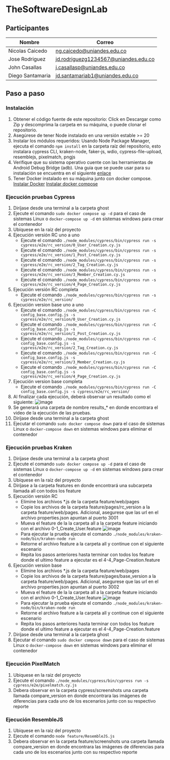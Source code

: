 # TheSoftwareDesignLab

## Participantes
Nombre | Correo
-------|--------
Nicolas Caicedo | ng.caicedo@uniandes.edu.co
Jose Rodriguez | jd.rodriguezg1234567@uniandes.edu.co
John Casallas | j.casallasp@uniandes.edu.co
Diego Santamaria | jd.santamariab1@uniandes.edu.co

## Paso a paso
### Instalación

  1. Obtener el código fuente de este repositorio: Click en Descargar como Zip y descomprima la carpeta en su máquina, o puede clonar el repositorio.
  2. Asegúrese de tener Node instalado en una versión estable >= 20
  3. Instalar los módulos requeridos: Usando Node Package Manager, ejecuta el comando `npm install` en la carpeta raíz del repositorio, esto instalara cypress CLI, kraken-node, faker-js, wdio, cypress-file-upload, resemblejs, pixelmatch, pngjs
  4. Verifique que su sistema operativo cuente con las herramientas de Android Debug Bridge (adb). Una guia que se puede usar para su instalación se encuentra en el siguiente [enlace](https://www.xda-developers.com/install-adb-windows-macos-linux/)
  5. Tener Docker instalado en su máquina junto con docker compose. [Instalar Docker](https://docs.docker.com/engine/install/) [Instalar docker compose](https://docs.docker.com/compose/install/)


### Ejecución pruebas Cypress
  1. Diríjase desde una terminal a la carpeta ghost
  2. Ejecute el comando `sudo docker compose up -d` para el caso de sistemas Linux o `docker-compose up -d` en sistemas windows para crear el contenedor
  3. Ubíquese en la raíz del proyecto
  4. Ejecución versión RC uno a uno
      * Ejecute el comando `./node_modules/cypress/bin/cypress run -s cypress/e2e/rc_version/0_User_Creation.cy.js`
      * Ejecute el comando `./node_modules/cypress/bin/cypress run -s cypress/e2e/rc_version/1_Post_Creation.cy.js`
      * Ejecute el comando `./node_modules/cypress/bin/cypress run -s cypress/e2e/rc_version/2_Tag_Creation.cy.js`
      * Ejecute el comando `./node_modules/cypress/bin/cypress run -s cypress/e2e/rc_version/3_Member_Creation.cy.js`
      * Ejecute el comando `./node_modules/cypress/bin/cypress run -s cypress/e2e/rc_version/4_Page_Creation.cy.js`
  5. Ejecución versión RC completa
      * Ejecute el comando `./node_modules/cypress/bin/cypress run -s cypress/e2e/rc_version/`
  6. Ejecución version base uno a uno
      * Ejecute el comando `./node_modules/cypress/bin/cypress run -C config_base.config.js -s cypress/e2e/rc_version/0_User_Creation.cy.js`
      * Ejecute el comando `./node_modules/cypress/bin/cypress run -C config_base.config.js -s cypress/e2e/rc_version/1_Post_Creation.cy.js`
      * Ejecute el comando `./node_modules/cypress/bin/cypress run -C config_base.config.js -s cypress/e2e/rc_version/2_Tag_Creation.cy.js`
      * Ejecute el comando `./node_modules/cypress/bin/cypress run -C config_base.config.js -s cypress/e2e/rc_version/3_Member_Creation.cy.js`
      * Ejecute el comando `./node_modules/cypress/bin/cypress run -C config_base.config.js -s cypress/e2e/rc_version/4_Page_Creation.cy.js`
  7. Ejecución version base completa
      * Ejecute el comando `./node_modules/cypress/bin/cypress run -C config_base.config.js -s cypress/e2e/rc_version/`
  8. Al finalizar cada ejecución, deberá observar un resultado como el siguiente: ![image](https://github.com/user-attachments/assets/fe9646c4-e495-47c3-a910-5ed70b93968e)
  9. Se generará una carpeta de nombre results_* en donde encontrara el video de la ejecución de las pruebas.
  10. Diríjase desde una terminal a la carpeta ghost
  11. Ejecutar el comando `sudo docker compose down` para el caso de sistemas Linux o `docker-compose down` en sistemas windows para eliminar el contenedor


### Ejecución pruebas Kraken

  1. Diríjase desde una terminal a la carpeta ghost
  2. Ejecute el comando `sudo docker compose up -d` para el caso de sistemas Linux o `docker-compose up -d` en sistemas windows para crear el contenedor
  3. Ubíquese en la raíz del proyecto
  4. Diríjase a la carpeta features en donde encontrará una subcarpeta llamada all con todos los feature
  5. Ejecución versión RC
     * Elimine los archivos *.js de la carpeta feature/web/pages
     * Copie los archivos de la carpeta feature/pages/rc_version a la carpeta feature/web/pages. Adicional, asegurese que las url en el archivo properties.json apuntan al puerto 3001
     * Mueva el feature de la la carpeta all a la carpeta feature iniciando con el archivo 0-1_Create_User.feature ![image](https://github.com/user-attachments/assets/0ee7a318-7332-47f1-b9ae-50aeeaa4427f)
     * Para ejecutar la prueba ejecute el comando `./node_modules/kraken-node/bin/kraken-node run`
     * Retorne el archivo feature a la carpeta all y continue con el siguiente escenario
     * Repita los pasos anteriores hasta terminar con todos los feature donde el ultimo feature a ejecutar es el 4-4_Page-Creation.feature
  5. Ejecución version base
     * Elimine los archivos *.js de la carpeta feature/web/pages
     * Copie los archivos de la carpeta feature/pages/base_version a la carpeta feature/web/pages. Adicional, asegurese que las url en el archivo properties.json apuntan al puerto 3002
     * Mueva el feature de la la carpeta all a la carpeta feature iniciando con el archivo 0-1_Create_User.feature ![image](https://github.com/user-attachments/assets/0ee7a318-7332-47f1-b9ae-50aeeaa4427f)
     * Para ejecutar la prueba ejecute el comando `./node_modules/kraken-node/bin/kraken-node run`
     * Retorne el archivo feature a la carpeta all y continue con el siguiente escenario
     * Repita los pasos anteriores hasta terminar con todos los feature donde el ultimo feature a ejecutar es el 4-4_Page-Creation.feature
  11. Diríjase desde una terminal a la carpeta ghost
  12. Ejecutar el comando `sudo docker compose down` para el caso de sistemas Linux o `docker-compose down` en sistemas windows para eliminar el contenedor

### Ejecución PixelMatch
1. Ubiquese en la raiz del proyecto
2. Ejecute el comando `./node_modules/cypress/bin/cypress run -s cypress/e2e/pixelmatch.cy.js`
3. Debera observar en la carpeta cypress/screenshots una carpeta llamada compare_version en donde encontrara las imágenes de diferencias para cada uno de los escenarios junto con su respectivo reporte

### Ejecución ResembleJS
1. Ubiquese en la raiz del proyecto
2. Ejecute el comando `node feature/ResembleJS.js`
3. Debera observar en la carpeta feature/screenshots una carpeta llamada compare_version en donde encontrara las imágenes de diferencias para cada uno de los escenarios junto con su respectivo reporte
